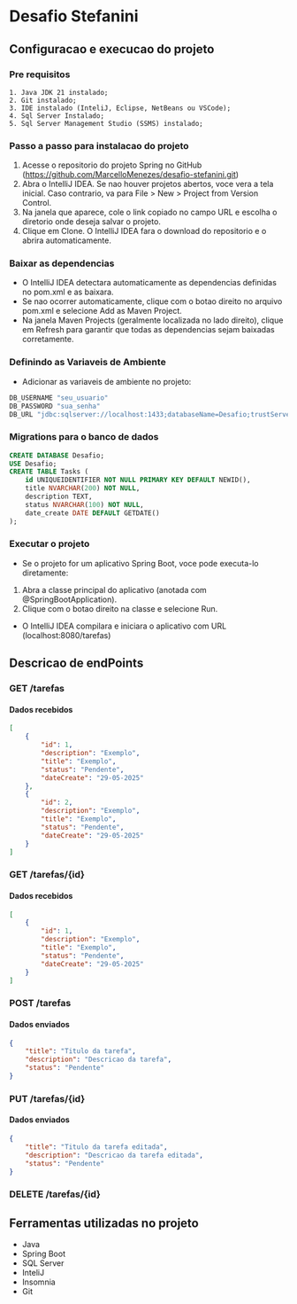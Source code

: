 # Desafio Stefanini

## Configuracao e execucao do projeto
 ### Pre requisitos 
    1. Java JDK 21 instalado;
    2. Git instalado;
    3. IDE instalado (InteliJ, Eclipse, NetBeans ou VSCode);
    4. Sql Server Instalado;
    5. Sql Server Management Studio (SSMS) instalado;

### Passo a passo para instalacao do projeto
1. Acesse o repositorio do projeto Spring no GitHub (https://github.com/MarcelloMenezes/desafio-stefanini.git)
2. Abra o IntelliJ IDEA. Se nao houver projetos abertos, voce vera a tela inicial. Caso contrario, va para File > New > Project from Version Control.
3. Na janela que aparece, cole o link copiado no campo URL e escolha o diretorio onde deseja salvar o projeto.
4. Clique em Clone. O IntelliJ IDEA fara o download do repositorio e o abrira automaticamente.

### Baixar as dependencias
- O IntelliJ IDEA detectara automaticamente as dependencias definidas no pom.xml e as baixara.
- Se nao ocorrer automaticamente, clique com o botao direito no arquivo pom.xml e selecione Add as Maven Project.
- Na janela Maven Projects (geralmente localizada no lado direito), clique em Refresh para garantir que todas as dependencias sejam baixadas corretamente.

### Definindo as Variaveis de Ambiente
- Adicionar as variaveis de ambiente no projeto:
```bash
DB_USERNAME "seu_usuario"
DB_PASSWORD "sua_senha"
DB_URL "jdbc:sqlserver://localhost:1433;databaseName=Desafio;trustServerCertificate=true;"
```

### Migrations para o banco de dados
```sql  
CREATE DATABASE Desafio;
USE Desafio;
CREATE TABLE Tasks (
	id UNIQUEIDENTIFIER NOT NULL PRIMARY KEY DEFAULT NEWID(),
	title NVARCHAR(200) NOT NULL,
	description TEXT,
	status NVARCHAR(100) NOT NULL,
	date_create DATE DEFAULT GETDATE()
);
```

###  Executar o projeto
- Se o projeto for um aplicativo Spring Boot, voce pode executa-lo diretamente:
1. Abra a classe principal do aplicativo (anotada com @SpringBootApplication).
2. Clique com o botao direito na classe e selecione Run.
- O IntelliJ IDEA compilara e iniciara o aplicativo com URL (localhost:8080/tarefas)


## Descricao de endPoints
### GET /tarefas
#### Dados recebidos
```json
[
	{
		"id": 1,
		"description": "Exemplo",
		"title": "Exemplo",
		"status": "Pendente",
        "dateCreate": "29-05-2025"
	},
	{
		"id": 2,
		"description": "Exemplo",
		"title": "Exemplo",
		"status": "Pendente",
        "dateCreate": "29-05-2025"
	}
]
```

### GET /tarefas/{id}
#### Dados recebidos
```json
[
	{
		"id": 1,
		"description": "Exemplo",
		"title": "Exemplo",
		"status": "Pendente",
        "dateCreate": "29-05-2025"
	}
]
```

### POST /tarefas
#### Dados enviados
```json
{
	"title": "Titulo da tarefa",
	"description": "Descricao da tarefa",
    "status": "Pendente"
}
```


### PUT /tarefas/{id}
#### Dados enviados
```json
{
	"title": "Titulo da tarefa editada",
	"description": "Descricao da tarefa editada",
    "status": "Pendente"
}
```
### DELETE /tarefas/{id}

## Ferramentas utilizadas no projeto
- Java
- Spring Boot
- SQL Server
- InteliJ
- Insomnia
- Git